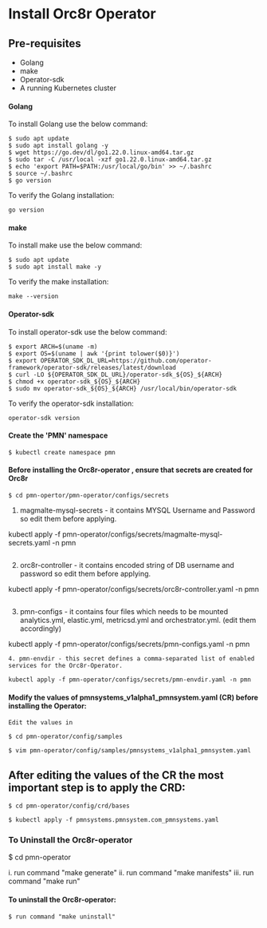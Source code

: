 # Install Orc8r Operator

## Pre-requisites

- Golang
- make
- Operator-sdk
- A running Kubernetes cluster

#### Golang

To install Golang use the below command:

```
$ sudo apt update
$ sudo apt install golang -y
$ wget https://go.dev/dl/go1.22.0.linux-amd64.tar.gz
$ sudo tar -C /usr/local -xzf go1.22.0.linux-amd64.tar.gz
$ echo 'export PATH=$PATH:/usr/local/go/bin' >> ~/.bashrc
$ source ~/.bashrc
$ go version
```

To verify the Golang installation:

```
go version
```

#### make

To install make use the below command:

```
$ sudo apt update
$ sudo apt install make -y
```

To verify the make installation:

```
make --version
```

#### Operator-sdk

To install operator-sdk use the below command:

```
$ export ARCH=$(uname -m)
$ export OS=$(uname | awk '{print tolower($0)}')
$ export OPERATOR_SDK_DL_URL=https://github.com/operator-framework/operator-sdk/releases/latest/download
$ curl -LO ${OPERATOR_SDK_DL_URL}/operator-sdk_${OS}_${ARCH}
$ chmod +x operator-sdk_${OS}_${ARCH}
$ sudo mv operator-sdk_${OS}_${ARCH} /usr/local/bin/operator-sdk

```

To verify the operator-sdk installation:

```
operator-sdk version
```

#### Create the 'PMN' namespace

```
$ kubectl create namespace pmn
```

#### Before installing the Orc8r-operator , ensure that secrets are created for Orc8r

```
$ cd pmn-opertor/pmn-operator/configs/secrets

```

1. magmalte-mysql-secrets - it contains MYSQL Username and Password so edit them before applying.

kubectl apply -f pmn-operator/configs/secrets/magmalte-mysql-secrets.yaml -n pmn

```

```

2. orc8r-controller - it contains encoded string of DB username and password so edit them before applying.

kubectl apply -f pmn-operator/configs/secrets/orc8r-controller.yaml -n pmn

```

```

3. pmn-configs - it contains four files which needs to be mounted analytics.yml, elastic.yml, metricsd.yml and orchestrator.yml. (edit them accordingly)

kubectl apply -f pmn-operator/configs/secrets/pmn-configs.yaml -n pmn

```
4. pmn-envdir - this secret defines a comma-separated list of enabled services for the Orc8r-Operator.

kubectl apply -f pmn-operator/configs/secrets/pmn-envdir.yaml -n pmn
```

#### Modify the values of pmnsystems_v1alpha1_pmnsystem.yaml (CR) before installing the Operator:

```
Edit the values in

$ cd pmn-operator/config/samples

$ vim pmn-operator/config/samples/pmnsystems_v1alpha1_pmnsystem.yaml
```

## After editing the values of the CR the most important step is to apply the CRD:

```
$ cd pmn-operator/config/crd/bases

$ kubectl apply -f pmnsystems.pmnsystem.com_pmnsystems.yaml
```

### To Uninstall the Orc8r-operator

$ cd pmn-operator

i. run command "make generate"
ii. run command "make manifests"
iii. run command "make run"

#### To uninstall the Orc8r-operator:

```
$ run command "make uninstall"
```
